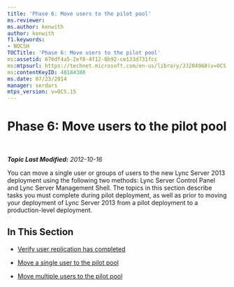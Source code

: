 ```yaml
---
title: 'Phase 6: Move users to the pilot pool'
ms.reviewer: 
ms.author: kenwith
author: kenwith
f1.keywords:
- NOCSH
TOCTitle: 'Phase 6: Move users to the pilot pool'
ms:assetid: 676df4a5-2ef8-4f12-8b92-ce133d731fcc
ms:mtpsurl: https://technet.microsoft.com/en-us/library/JJ204968(v=OCS.15)
ms:contentKeyID: 48184388
ms.date: 07/23/2014
manager: serdars
mtps_version: v=OCS.15
---
```


<div data-xmlns="http://www.w3.org/1999/xhtml">

<div class="topic" data-xmlns="http://www.w3.org/1999/xhtml" data-msxsl="urn:schemas-microsoft-com:xslt" data-cs="http://msdn.microsoft.com/">

<div data-asp="https://msdn2.microsoft.com/asp">

# Phase 6: Move users to the pilot pool

</div>

<div id="mainSection">

<div id="mainBody">

<span> </span>

_**Topic Last Modified:** 2012-10-16_

You can move a single user or groups of users to the new Lync Server 2013 deployment using the following two methods: Lync Server Control Panel and Lync Server Management Shell. The topics in this section describe tasks you must complete during pilot deployment, as well as prior to moving your deployment of Lync Server 2013 from a pilot deployment to a production-level deployment.

<div>

## In This Section

  - [Verify user replication has completed](verify-user-replication-has-completed_1.md)

  - [Move a single user to the pilot pool](move-a-single-user-to-the-pilot-pool_1.md)

  - [Move multiple users to the pilot pool](move-multiple-users-to-the-pilot-pool_1.md)

</div>

</div>

<span> </span>

</div>

</div>

</div>

